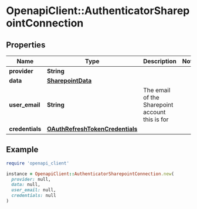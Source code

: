 # OpenapiClient::AuthenticatorSharepointConnection

## Properties

| Name | Type | Description | Notes |
| ---- | ---- | ----------- | ----- |
| **provider** | **String** |  |  |
| **data** | [**SharepointData**](SharepointData.md) |  |  |
| **user_email** | **String** | The email of the Sharepoint account this is for |  |
| **credentials** | [**OAuthRefreshTokenCredentials**](OAuthRefreshTokenCredentials.md) |  |  |

## Example

```ruby
require 'openapi_client'

instance = OpenapiClient::AuthenticatorSharepointConnection.new(
  provider: null,
  data: null,
  user_email: null,
  credentials: null
)
```


